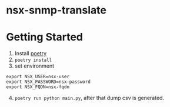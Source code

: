 # nsx-snmp-translate

# Getting Started
1. Install [poetry](https://python-poetry.org/docs/)
2. `poetry install`
3. set environment
```
export NSX_USER=nsx-user
export NSX_PASSWORD=nsx-password
export NSX_FQDN=nsx-fqdn
```
4. `poetry run python main.py`, after that dump csv is generated.
